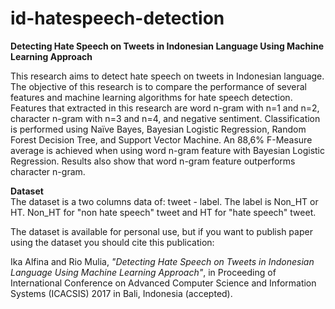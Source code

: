 # id-hatespeech-detection

<b>Detecting Hate Speech on Tweets in Indonesian Language Using Machine Learning Approach</b><br>

This research aims to detect hate speech  on tweets in Indonesian language. 
The objective of this research is to compare the performance of several features and machine learning algorithms for hate speech detection. Features that extracted in this research are word n-gram with n=1 and n=2, character n-gram with n=3 and n=4, and negative sentiment. 
Classification is performed using Naïve Bayes, Bayesian Logistic Regression, Random Forest Decision Tree, and Support Vector Machine. An 88,6% F-Measure average is achieved when using word n-gram feature with Bayesian Logistic Regression. Results also show that word n-gram feature outperforms character n-gram.

<b>Dataset</b><br>
The dataset is a two columns data of: tweet - label. 
The label is Non_HT or HT. Non_HT for "non hate speech" tweet and HT for "hate speech" tweet.

The dataset is available for personal use, but if you want to publish paper using the dataset you should cite this publication:

Ika Alfina and Rio Mulia, <i>"Detecting Hate Speech on Tweets in Indonesian Language Using Machine Learning Approach"</i>, in Proceeding of International Conference on Advanced Computer Science and Information Systems (ICACSIS) 2017 in Bali, Indonesia (accepted).
